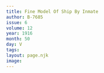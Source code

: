 ```yaml
---
title: Fine Model Of Ship By Inmate
author: B-7685
issue: 6
volume: 12
year: 1916
month: 50
day: V
tags:
layout: page.njk
image:
---
```





